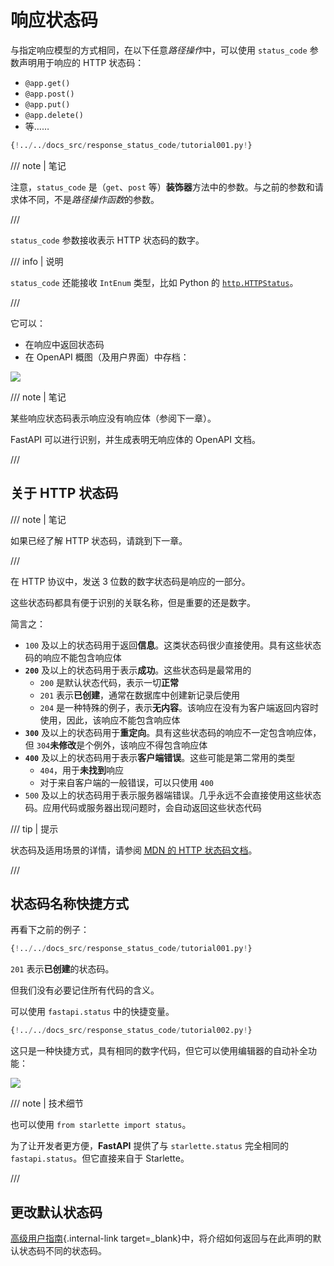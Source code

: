 # 响应状态码

与指定响应模型的方式相同，在以下任意*路径操作*中，可以使用 `status_code` 参数声明用于响应的 HTTP 状态码：

* `@app.get()`
* `@app.post()`
* `@app.put()`
* `@app.delete()`
* 等……

```Python hl_lines="6"
{!../../docs_src/response_status_code/tutorial001.py!}
```

/// note | 笔记

注意，`status_code` 是（`get`、`post` 等）**装饰器**方法中的参数。与之前的参数和请求体不同，不是*路径操作函数*的参数。

///

`status_code` 参数接收表示 HTTP 状态码的数字。

/// info | 说明

`status_code` 还能接收 `IntEnum` 类型，比如 Python 的 <a href="https://docs.python.org/3/library/http.html#http.HTTPStatus" class="external-link" target="_blank">`http.HTTPStatus`</a>。

///

它可以：

* 在响应中返回状态码
* 在 OpenAPI 概图（及用户界面）中存档：

<img src="/img/tutorial/response-status-code/image01.png">

/// note | 笔记

某些响应状态码表示响应没有响应体（参阅下一章）。

FastAPI 可以进行识别，并生成表明无响应体的 OpenAPI 文档。

///

## 关于 HTTP 状态码

/// note | 笔记

如果已经了解 HTTP 状态码，请跳到下一章。

///

在 HTTP 协议中，发送 3 位数的数字状态码是响应的一部分。

这些状态码都具有便于识别的关联名称，但是重要的还是数字。

简言之：

* `100` 及以上的状态码用于返回**信息**。这类状态码很少直接使用。具有这些状态码的响应不能包含响应体
* **`200`** 及以上的状态码用于表示**成功**。这些状态码是最常用的
    * `200` 是默认状态代码，表示一切**正常**
    * `201` 表示**已创建**，通常在数据库中创建新记录后使用
    * `204` 是一种特殊的例子，表示**无内容**。该响应在没有为客户端返回内容时使用，因此，该响应不能包含响应体
* **`300`** 及以上的状态码用于**重定向**。具有这些状态码的响应不一定包含响应体，但 `304`**未修改**是个例外，该响应不得包含响应体
* **`400`** 及以上的状态码用于表示**客户端错误**。这些可能是第二常用的类型
    * `404`，用于**未找到**响应
    * 对于来自客户端的一般错误，可以只使用 `400`
* `500` 及以上的状态码用于表示服务器端错误。几乎永远不会直接使用这些状态码。应用代码或服务器出现问题时，会自动返回这些状态代码

/// tip | 提示

状态码及适用场景的详情，请参阅 <a href="https://developer.mozilla.org/en-US/docs/Web/HTTP/Status" class="external-link" target="_blank"><abbr title="Mozilla Developer Network">MDN 的 HTTP 状态码</abbr>文档</a>。

///

## 状态码名称快捷方式

再看下之前的例子：

```Python hl_lines="6"
{!../../docs_src/response_status_code/tutorial001.py!}
```

`201` 表示**已创建**的状态码。

但我们没有必要记住所有代码的含义。

可以使用 `fastapi.status` 中的快捷变量。

```Python hl_lines="1  6"
{!../../docs_src/response_status_code/tutorial002.py!}
```

这只是一种快捷方式，具有相同的数字代码，但它可以使用编辑器的自动补全功能：

<img src="../../../../../../img/tutorial/response-status-code/image02.png">

/// note | 技术细节

也可以使用 `from starlette import status`。

为了让开发者更方便，**FastAPI** 提供了与 `starlette.status` 完全相同的 `fastapi.status`。但它直接来自于 Starlette。

///

## 更改默认状态码

[高级用户指南](../advanced/response-change-status-code.md){.internal-link target=_blank}中，将介绍如何返回与在此声明的默认状态码不同的状态码。
